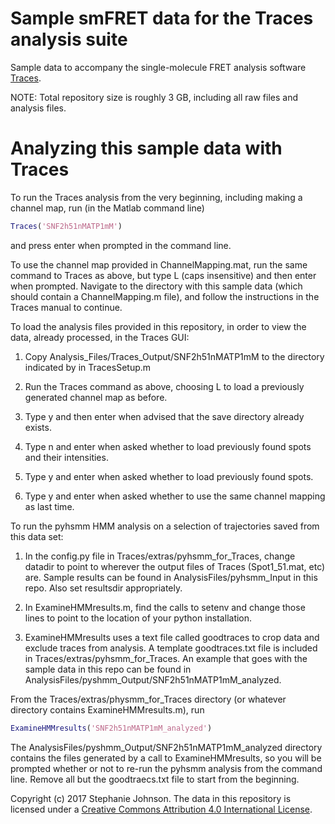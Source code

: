 # Sample smFRET data for the Traces analysis suite

Sample data to accompany the single-molecule FRET analysis software [Traces](https://github.com/stephlj/Traces).

NOTE: Total repository size is roughly 3 GB, including all raw files and analysis files.

# Analyzing this sample data with Traces

To run the Traces analysis from the very beginning, including making a channel map, run (in the Matlab command line)

```matlab
Traces('SNF2h51nMATP1mM')
```

and press enter when prompted in the command line. 

To use the channel map provided in ChannelMapping.mat, run the same command to Traces as above, but type L (caps insensitive) and then enter when prompted. Navigate to the directory with this sample data (which should contain a ChannelMapping.m file), and follow the instructions in the Traces manual to continue.

To load the analysis files provided in this repository, in order to view the data, already processed, in the Traces GUI:

1. Copy Analysis_Files/Traces_Output/SNF2h51nMATP1mM to the directory indicated by <defaultsavedir> in TracesSetup.m

2. Run the Traces command as above, choosing L to load a previously generated channel map as before. 

3. Type y and then enter when advised that the save directory already exists.

4. Type n and enter when asked whether to load previously found spots and their intensities.

5. Type y and enter when asked whether to load previously found spots.

6. Type y and enter when asked whether to use the same channel mapping as last time.

To run the pyhsmm HMM analysis on a selection of trajectories saved from this data set:

1. In the config.py file in Traces/extras/pyhsmm_for_Traces, change datadir to point to wherever the output files of Traces (Spot1_51.mat, etc) are. Sample results can be found in AnalysisFiles/pyhsmm_Input in this repo. Also set resultsdir appropriately.

2. In ExamineHMMresults.m, find the calls to setenv and change those lines to point to the location of your python installation.

3. ExamineHMMresults uses a text file called goodtraces to crop data and exclude traces from analysis. A template goodtraces.txt file is included in Traces/extras/pyhsmm_for_Traces. An example that goes with the sample data in this repo can be found in AnalysisFiles/pyshmm_Output/SNF2h51nMATP1mM_analyzed. 

From the Traces/extras/physmm_for_Traces directory (or whatever directory contains ExamineHMMresults.m), run

```matlab
ExamineHMMresults('SNF2h51nMATP1mM_analyzed')
```

The AnalysisFiles/pyshmm_Output/SNF2h51nMATP1mM_analyzed directory contains the files generated by a call to ExamineHMMresults, so you will be prompted whether or not to re-run the pyhsmm analysis from the command line. Remove all but the goodtraecs.txt file to start from the beginning.

Copyright (c) 2017 Stephanie Johnson. The data in this repository is licensed under a [Creative Commons Attribution 4.0 International License](http://creativecommons.org/licenses/by/4.0/).
